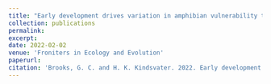 ```yaml
---
title: "Early development drives variation in amphibian vulnerability to global change"
collection: publications
permalink: 
excerpt:
date: 2022-02-02
venue: 'Froniters in Ecology and Evolution'
paperurl: 
citation: 'Brooks, G. C. and H. K. Kindsvater. 2022. Early development drives variation in amphibian vulnerability to global change. <i>Frontiers in Ecology and Evolution</i> 10:813414. doi.org/10.3389/fevo.2022.813414'
---
```

